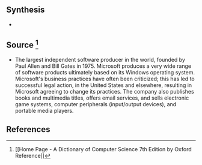 ## Synthesis
- 
## Source [^1]
- The largest independent software producer in the world, founded by Paul Allen and Bill Gates in 1975. Microsoft produces a very wide range of software products ultimately based on its Windows operating system. Microsoft's business practices have often been criticized; this has led to successful legal action, in the United States and elsewhere, resulting in Microsoft agreeing to change its practices. The company also publishes books and multimedia titles, offers email services, and sells electronic game systems, computer peripherals (input/output devices), and portable media players.
## References

[^1]: [[Home Page - A Dictionary of Computer Science 7th Edition by Oxford Reference]]